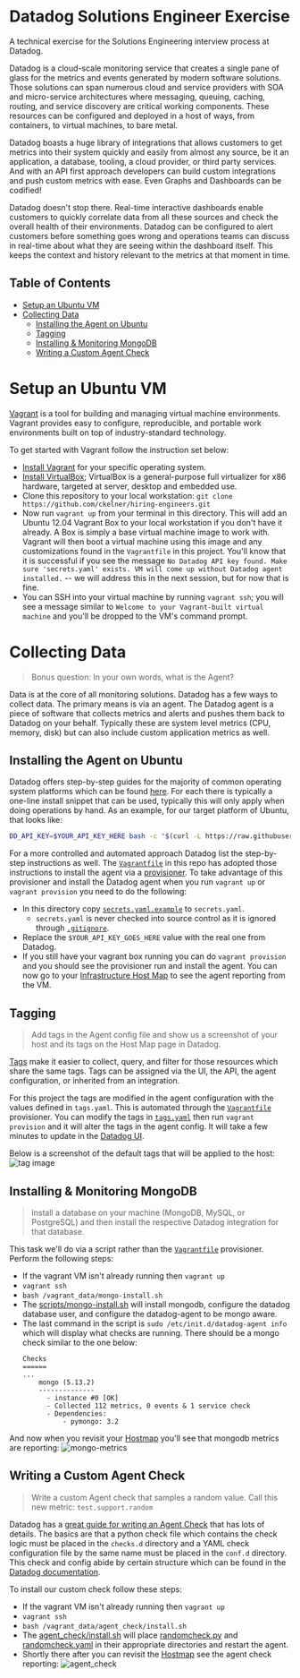 # Datadog Solutions Engineer Exercise
A technical exercise for the Solutions Engineering interview process at Datadog.

Datadog is a cloud-scale monitoring service that creates a single pane of glass
for the metrics and events generated by modern software solutions. Those
solutions can span numerous cloud and service providers with SOA and
micro-service architectures where messaging, queuing, caching, routing, and
service discovery are critical working components. These resources can be
configured and deployed in a host of ways, from containers, to virtual machines,
to bare metal.

Datadog boasts a huge library of integrations that allows customers to get
metrics into their system quickly and easily from almost any source, be it an
application, a database, tooling, a cloud provider, or third party services. And
with an API first approach developers can build custom integrations and push
custom metrics with ease. Even Graphs and Dashboards can be codified!

Datadog doesn't stop there. Real-time interactive dashboards enable customers to
quickly correlate data from all these sources and check the overall health of
their environments. Datadog can be configured to alert customers before
something goes wrong and operations teams can discuss in real-time about what
they are seeing within the dashboard itself. This keeps the context and history
relevant to the metrics at that moment in time.

<!-- START doctoc generated TOC please keep comment here to allow auto update -->
<!-- DON'T EDIT THIS SECTION, INSTEAD RE-RUN doctoc TO UPDATE -->
## Table of Contents

- [Setup an Ubuntu VM](#setup-an-ubuntu-vm)
- [Collecting Data](#collecting-data)
  - [Installing the Agent on Ubuntu](#installing-the-agent-on-ubuntu)
  - [Tagging](#tagging)
  - [Installing & Monitoring MongoDB](#installing--monitoring-mongodb)
  - [Writing a Custom Agent Check](#writing-a-custom-agent-check)

<!-- END doctoc generated TOC please keep comment here to allow auto update -->

# Setup an Ubuntu VM
[Vagrant](https://www.vagrantup.com/) is a tool for building and managing
virtual machine environments. Vagrant provides easy to configure, reproducible,
and portable work environments built on top of industry-standard technology.

To get started with Vagrant follow the instruction set below:

- [Install Vagrant](https://www.vagrantup.com/docs/installation/) for your
specific operating system.
- [Install VirtualBox](https://www.virtualbox.org/wiki/Downloads); VirtualBox is
a general-purpose full virtualizer for x86 hardware, targeted at server, desktop
and embedded use.
- Clone this repository to your local workstation: `git clone
https://github.com/ckelner/hiring-engineers.git`
- Now run `vagrant up` from your terminal in this directory. This will add an
Ubuntu 12.04 Vagrant Box to your local workstation if you don't have it already.
A Box is simply a base virtual machine image to work with. Vagrant will then
boot a virtual machine using this image and any customizations found in the
`Vagrantfile` in this project. You'll know that it is successful if you see the
message `No Datadog API key found. Make sure 'secrets.yaml' exists. VM will
come up without Datadog agent installed.` -- we will address this in the next
session, but for now that is fine.
- You can SSH into your virtual machine by running `vagrant ssh`; you will see a
message similar to `Welcome to your Vagrant-built virtual machine` and you'll be
dropped to the VM's command prompt.

# Collecting Data
> Bonus question: In your own words, what is the Agent?

Data is at the core of all monitoring solutions. Datadog has a few ways to
collect data. The primary means is via an agent. The Datadog agent is a piece of
software that collects metrics and alerts and pushes them back to Datadog on
your behalf. Typically these are system level metrics (CPU, memory, disk) but
can also include custom application metrics as well.

## Installing the Agent on Ubuntu
Datadog offers step-by-step guides for the majority of common operating system
platforms which can be found
[here](https://app.datadoghq.com/account/settings#agent). For each there is
typically a one-line install snippet that can be used, typically this will only
apply when doing operations by hand. As an example, for our target platform
of Ubuntu, that looks like:

```bash
DD_API_KEY=$YOUR_API_KEY_HERE bash -c "$(curl -L https://raw.githubusercontent.com/DataDog/dd-agent/master/packaging/datadog-agent/source/install_agent.sh)"
```

For a more controlled and automated approach Datadog list the step-by-step
instructions as well. The [`Vagrantfile`](Vagrantfile) in this repo has adopted
those instructions to install the agent via a
[provisioner](https://www.vagrantup.com/docs/provisioning/). To take advantage
of this provisioner and install the Datadog agent when you run `vagrant up`
or `vagrant provision` you need to do the following:

- In this directory copy [`secrets.yaml.example`](secrets.yaml.example) to
  `secrets.yaml`.
  - `secrets.yaml` is never checked into source control as it is ignored through
  [`.gitignore`](.gitignore).
- Replace the `$YOUR_API_KEY_GOES_HERE` value with the real one from Datadog.
- If you still have your vagrant box running you can do `vagrant provision` and
you should see the provisioner run and install the agent. You can now go to
your [Infrastructure Host Map](https://app.datadoghq.com/infrastructure/map) to
see the agent reporting from the VM.

## Tagging
> Add tags in the Agent config file and show us a screenshot of your host and
> its tags on the Host Map page in Datadog.

[Tags](http://docs.datadoghq.com/guides/tagging/) make it easier to collect,
query, and filter for those resources which share the same tags. Tags can be
assigned via the UI, the API, the agent configuration, or inherited from an
integration.

For this project the tags are modified in the agent configuration with the
values defined in `tags.yaml`. This is automated through the
[`Vagrantfile`](Vagrantfile) provisioner. You can modify the tags in
[`tags.yaml`](tags.yaml) then run `vagrant provision` and it will alter the tags
in the agent config. It will take a few minutes to update in the
[Datadog UI](https://app.datadoghq.com/infrastructure/map).

Below is a screenshot of the default tags that will be applied to the host:
![tag image](screenshots/tags.png)

## Installing & Monitoring MongoDB
> Install a database on your machine (MongoDB, MySQL, or PostgreSQL) and then
> install the respective Datadog integration for that database.

This task we'll do via a script rather than the [`Vagrantfile`](Vagrantfile)
provisioner. Perform the following steps:

- If the vagrant VM isn't already running then `vagrant up`
- `vagrant ssh`
- `bash /vagrant_data/mongo-install.sh`
- The [scripts/mongo-install.sh](scripts/mongo-install.sh) will install mongodb,
configure the datadog database user, and configure the datadog-agent to be mongo
aware.
- The last command in the script is `sudo /etc/init.d/datadog-agent info` which
will display what checks are running. There should be a mongo check similar to
the one below:
  ```
  Checks
  ======
  ...
      mongo (5.13.2)
      --------------
        - instance #0 [OK]
        - Collected 112 metrics, 0 events & 1 service check
        - Dependencies:
            - pymongo: 3.2
  ```

And now when you revisit your
[Hostmap](https://app.datadoghq.com/infrastructure/map) you'll see that mongodb
metrics are reporting:
![mongo-metrics](screenshots/mongo.png)

## Writing a Custom Agent Check
> Write a custom Agent check that samples a random value.
> Call this new metric: `test.support.random`

Datadog has a [great guide for writing an Agent
Check](http://docs.datadoghq.com/guides/agent_checks/) that has lots of details.
The basics are that a python check file which contains the check logic must be
placed in the `checks.d` directory and a YAML check configuration file by the
same name must be placed in the `conf.d` directory. This check and config abide
by certain structure which can be found in the [Datadog
documentation](http://docs.datadoghq.com/guides/agent_checks/).

To install our custom check follow these steps:


- If the vagrant VM isn't already running then `vagrant up`
- `vagrant ssh`
- `bash /vagrant_data/agent_check/install.sh`
- The [agent_check/install.sh](agent_check/install.sh) will place
  [randomcheck.py](agent_check/randomcheck.py) and
  [randomcheck.yaml](agent_check/randomcheck.yaml) in their appropriate
  directories and restart the agent.
- Shortly there after you can revisit the
[Hostmap](https://app.datadoghq.com/infrastructure/map) see the agent check
reporting:
![agent_check](screenshots/agent_check.png)
